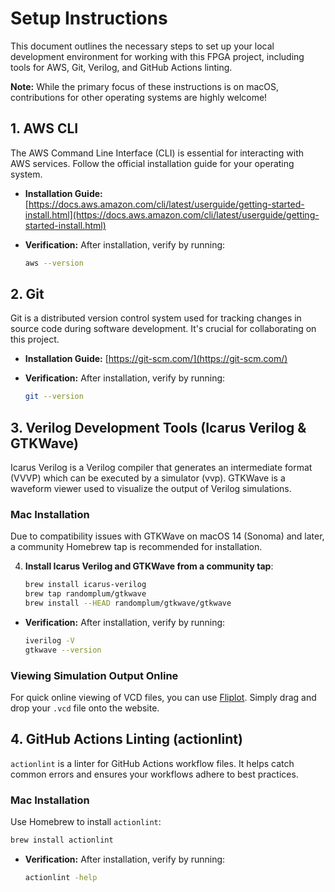 # Setup Instructions

This document outlines the necessary steps to set up your local development environment for working with this FPGA project, including tools for AWS, Git, Verilog, and GitHub Actions linting.

**Note:** While the primary focus of these instructions is on macOS, contributions for other operating systems are highly welcome!

## 1. AWS CLI

The AWS Command Line Interface (CLI) is essential for interacting with AWS services. Follow the official installation guide for your operating system.

-   **Installation Guide:** [https://docs.aws.amazon.com/cli/latest/userguide/getting-started-install.html](https://docs.aws.amazon.com/cli/latest/userguide/getting-started-install.html)

-   **Verification:** After installation, verify by running:

    ```bash
    aws --version
    ```

## 2. Git

Git is a distributed version control system used for tracking changes in source code during software development. It's crucial for collaborating on this project.

-   **Installation Guide:** [https://git-scm.com/](https://git-scm.com/)

-   **Verification:** After installation, verify by running:

    ```bash
    git --version
    ```

## 3. Verilog Development Tools (Icarus Verilog & GTKWave)

Icarus Verilog is a Verilog compiler that generates an intermediate format (VVVP) which can be executed by a simulator (vvp). GTKWave is a waveform viewer used to visualize the output of Verilog simulations.

### Mac Installation

Due to compatibility issues with GTKWave on macOS 14 (Sonoma) and later, a community Homebrew tap is recommended for installation.

4.  **Install Icarus Verilog and GTKWave from a community tap**:
    ```bash
    brew install icarus-verilog
    brew tap randomplum/gtkwave
    brew install --HEAD randomplum/gtkwave/gtkwave
    ```

-   **Verification:** After installation, verify by running:

    ```bash
    iverilog -V
    gtkwave --version
    ```

### Viewing Simulation Output Online

For quick online viewing of VCD files, you can use [Fliplot](https://raczben.github.io/fliplot/). Simply drag and drop your `.vcd` file onto the website.

## 4. GitHub Actions Linting (actionlint)

`actionlint` is a linter for GitHub Actions workflow files. It helps catch common errors and ensures your workflows adhere to best practices.

### Mac Installation

Use Homebrew to install `actionlint`:

```bash
brew install actionlint
```

-   **Verification:** After installation, verify by running:

    ```bash
    actionlint -help
    ```